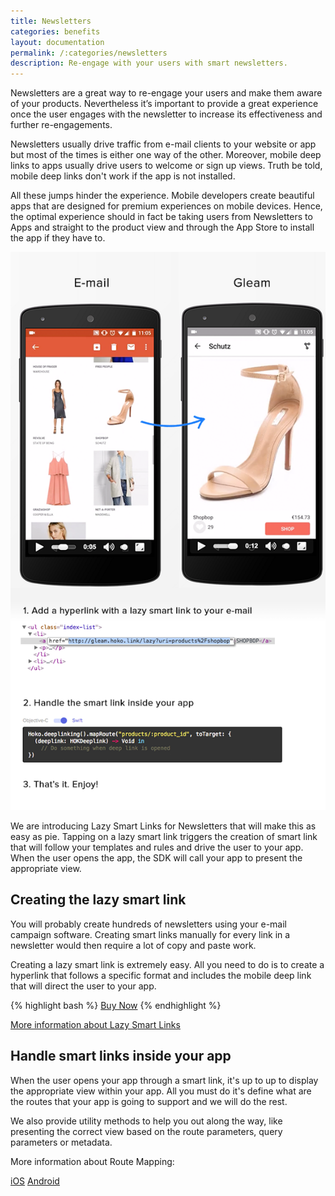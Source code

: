 ```yaml
---
title: Newsletters
categories: benefits
layout: documentation
permalink: /:categories/newsletters
description: Re-engage with your users with smart newsletters.
---
```


Newsletters are a great way to re-engage your users and make them aware of your products.
Nevertheless it’s important to provide a great experience once the user engages with the newsletter
to increase its effectiveness and further re-engagements.

Newsletters usually drive traffic from e-mail clients to your website or app but most of the times
is either one way of the other. Moreover, mobile deep links to apps usually drive users to welcome
or sign up views. Truth be told, mobile deep links don't work if the app is not installed.

All these jumps hinder the experience. Mobile developers create beautiful apps that are designed for
premium experiences on mobile devices. Hence, the optimal experience should in fact be taking users
from Newsletters to Apps and straight to the product view and through the App Store to install the
app if they have to.

![Newsletter](/assets/images/newsletters.png)

We are introducing Lazy Smart Links for Newsletters that will make this as easy as pie.
Tapping on a lazy smart link triggers the creation of smart link that will follow your templates
and rules and drive the user to your app. When the user opens the app, the SDK will call your
app to present the appropriate view.

## Creating the lazy smart link

You will probably create hundreds of newsletters using your e-mail campaign software. Creating smart
links manually for every link in a newsletter would then require a lot of copy and paste work.

Creating a lazy smart link is extremely easy. All you need to do is to create a hyperlink that
follows a specific format and includes the mobile deep link that will direct the user to your app.

{% highlight bash %}
<a href="http://app.hoko.link/lazy?uri=products%2Famazing-case">Buy Now</a>
{% endhighlight %}

<a href="http://support.hokolinks.com/api/rest-creating-lazy-smartlinks/" class="btn-next">More information about Lazy Smart Links</a>

## Handle smart links inside your app

When the user opens your app through a smart link, it's up to up to display the appropriate view
within your app. All you must do it's define what are the routes that your app is going to support
and we will do the rest.

We also provide utility methods to help you out along the way, like presenting the correct view
based on the route parameters, query parameters or metadata.

More information about Route Mapping:

<a href="http://support.hokolinks.com/ios/ios-deeplinking/#route-mapping" class="tab active">iOS</a>
<a href="http://support.hokolinks.com/android/android-deeplinking/#route-mapping-using-annotations" class="tab active">Android</a>

